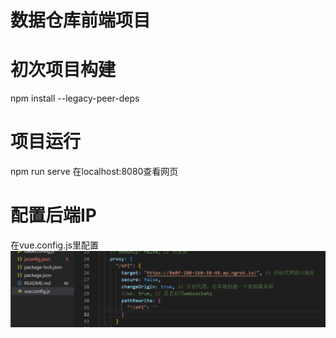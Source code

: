 # 数据仓库前端项目
# 初次项目构建
npm install --legacy-peer-deps

# 项目运行
npm run serve
在localhost:8080查看网页

# 配置后端IP
在vue.config.js里配置
![这是图片](src/assets/config.bmp "Config")